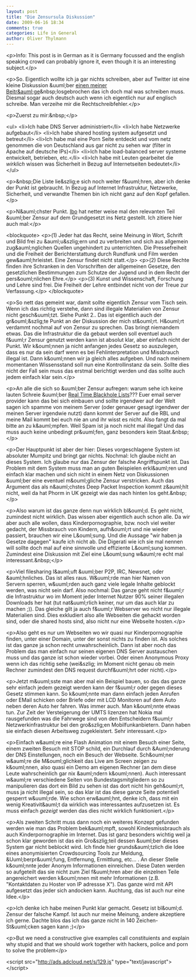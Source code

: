 ```yaml
---
layout: post
title: "Die Zensursula Diskussion"
date: 2009-06-16 18:34
comments: true
categories: Life in General
author: Oliver Thylmann
---
```







&lt;p&gt;Info: This post is in German as it is Germany focussed and the english speaking crowd can probably ignore it, even though it is an interesting subject.&lt;/p&gt;

&lt;p&gt;So. Eigentlich wollte ich ja gar nichts schreiben, aber auf Twitter ist eine kleine Diskussion &amp;uuml;ber [einen meiner Beitr&amp;auml;ge](http://twitter.com/o/status/2193814860)&amp;nbsp;losgebrochen das ich doch mal was schreiben muss. Diesmal sogar auch deutsch auch wenn ich eigentlich nur auf englisch schreibe. Man verzeihe mir die Rechtschreibfehler.&lt;/p&gt;

&lt;p&gt;Zuerst zu mir:&amp;nbsp;&lt;/p&gt;

&lt;ul&gt;
&lt;li&gt;Ich habe DNS Server administriert&lt;/li&gt;
&lt;li&gt;Ich habe Netzwerke aufgebaut&lt;/li&gt;
&lt;li&gt;Ich habe shared hosting system aufgesetzt und betreut&lt;/li&gt;
&lt;li&gt;Ich habe mal eine Porn Seite entdeckt und vom netz genommen die von Deutschland aus gar nicht zu sehen war (filter in Apache auf deutsche IPs)&lt;/li&gt;
&lt;li&gt;Ich habe load-balanced server systeme entwickelt, betrieben, etc.&lt;/li&gt;
&lt;li&gt;Ich habe mit Leuten gearbeitet die _wirklich_ wissen was Sicherheit in Bezug auf Internetseiten bedeutet&lt;/li&gt;
&lt;/ul&gt;

&lt;p&gt;&amp;nbsp;Die Liste lie&amp;szlig;e sich noch weiter f&amp;uuml;hren, aber ich denke der Punkt ist gebraucht. In Bezug auf Internet Infrastruktur, Netzwerke, Sicherheit, und verwandte Themen bin ich nicht ganz auf den Kopf gefallen.&lt;/p&gt;

&lt;p&gt;N&amp;auml;chster Punkt. [Ibo](http://ibrahimevsan.de/) hat netter weise mal den relevanten Teil &amp;uuml;ber Zensur auf dem Grundgesetzt ins Netz gestellt. Ich zitiere hier auch mal:&lt;/p&gt;

&lt;blockquote&gt;
&lt;p&gt;(1) Jeder hat das Recht, seine Meinung in Wort, Schrift und Bild frei zu &amp;auml;u&amp;szlig;ern und zu verbreiten und sich aus allgemein zug&amp;auml;nglichen Quellen ungehindert zu unterrichten. Die Pressefreiheit und die Freiheit der Berichterstattung durch Rundfunk und Film werden gew&amp;auml;hrleistet. Eine Zensur findet nicht statt.&lt;/p&gt;
&lt;p&gt;(2) Diese Rechte finden ihre Schranken in den Vorschriften der allgemeinen Gesetze, den gesetzlichen Bestimmungen zum Schutze der Jugend und in dem Recht der pers&amp;ouml;nlichen Ehre.&lt;/p&gt;
&lt;p&gt;(3) Kunst und Wissenschaft, Forschung und Lehre sind frei. Die Freiheit der Lehre entbindet nicht von der Treue zur Verfassung.&lt;/p&gt;
&lt;/blockquote&gt;

&lt;p&gt;So nett das gemeint war, damit sollte eigentlich Zensur vom Tisch sein. Wenn ich das richtig verstehe, dann sind illegale Materialien von Zensur nicht gesch&amp;uuml;tzt. Siehe Punkt 2.. Das ist eigentlich auch der gr&amp;ouml;&amp;szlig;te Punkt an der Diskussion der mich st&amp;ouml;rt. H&amp;ouml;rt verdammt nochmal auf von Zensur zu sprechen. Das bringt niemandem etwas. Das die Infrastruktur die da gebaut werden soll eventuel auch f&amp;uuml;r Zensur genutzt werden kann ist absolut klar, aber einfach nicht der Punkt. Wir k&amp;ouml;nnen ja nicht anfangen jedes Gesetz so auszulegen, dass es nur da sein darf wenn es bei Fehlinterpretation und Missbrauch illegal ist. Dann k&amp;ouml;nnen wir ja gleich alles aufgeben. Und nach meinem momentanen Wissensstand soll nun eine Kontrollinstanz da sein. Sollte dies nicht der Fall sein muss das erstmal berichtigt werden und das sollte auch jedem einfach klar sein.&lt;/p&gt;

&lt;p&gt;An alle die sich so &amp;uuml;ber Zensur aufregen: warum sehe ich keine lauten Schreie &amp;uuml;ber [Real Time Blackhole Lists](http://en.wikipedia.org/wiki/DNSBL)??? Euer email server provider kann das bei sich einbauen und sollte irgendwer auf der Welt sagen ich spamme von meinem Server (oder genauer gesagt irgendwer der meinen Server irgendwie nutzt) dann kommt der Server auf die RBL und meine Mail kommt bei euch nie an und ihr wisst es nicht. Also fangt da mal bitte an zu k&amp;auml;mpfen. Weil Spam ist ja noch nicht mal illegal! Und das muss auch keine unbedingt pr&amp;uuml;fen, ganz besonders kein Staat.&amp;nbsp;&lt;/p&gt;

&lt;p&gt;Der Hauptpunkt ist aber der hier: Dieses vorgeschlagene System ist absoluter Mumpitz und bringt gar nichts. Nochmal: Ich glaube nicht an dieses System. Ich glaube nur das Zensur der falsche Angriffspunkt ist. Das Problem mit dem System muss man an guten Beispielen erkl&amp;auml;ren und einfach klar machen und sich nicht in einem Netz von Diskussionen &amp;uuml;ber eine eventuel m&amp;ouml;gliche Zensur verstricken. Auch das Argument das als n&amp;auml;chstes Deep Packet Inspection kommt z&amp;auml;hlt nicht, weil da hat Phorm in UK gezeigt wie das nach hinten los geht.&amp;nbsp;&lt;/p&gt;

&lt;p&gt;Also warum ist das ganze denn nun wirklich bl&amp;ouml;d. Es geht nicht, zumindest nicht wirklich. Das wissen aber eigentlich auch schon alle. Da wir aber auch alle wollen, dass Kinderpornographie, bzw. noch viel weiter gedacht, der Missbrauch von Kindern, aufh&amp;ouml;rt und nie wieder passiert, brauchen wir eine L&amp;ouml;sung. Und die Aussage &quot;wir haben ja Gesetze dagegen&quot; kaufe ich nicht ab. Die Digerati wie ich sie mal nennen will sollte doch mal auf eine sinnvolle und effiziente L&amp;ouml;sung kommen. Zumindest eine Diskussion mit Ziel eine L&amp;ouml;sung w&amp;auml;re echt mal interessant.&amp;nbsp;&lt;/p&gt;

&lt;p&gt;Viel filesharing l&amp;auml;uft &amp;uuml;ber P2P, IRC, Newsnet, oder &amp;auml;hnliches. Das ist alles raus. W&amp;uuml;rde man hier Namen von Servern sperren, w&amp;uuml;rden auch ganz viele legale Inhalte geblockt werden, was nicht sein darf. Also nochmal: Das ganze geht nicht f&amp;uuml;r die Infrastruktur wo im Moment jeder Internet Nutzer 90% seiner illegalen Downloads her hat (tut nat&amp;uuml;rlich keiner, nur um das auch klar zu machen ;)). Das gleiche gilt ja auch f&amp;uuml;r Webserver wo nicht nur illegale Materialien sind. Dies exkludiert also alle Webseiten die gehackt worden sind, oder die shared hosts sind, also nicht nur eine Webseite hosten.&lt;/p&gt;

&lt;p&gt;Also geht es nur um Webseiten wo wir quasi nur Kinderpornographie finden, unter einer Domain, unter der sonst nichts zu finden ist. Als solches ist das ganze ja schon recht unwahrscheinlich. Dann ist aber noch das Problem das man einfach nur seinen eigenen DNS Server austauschen muss und das ganze ist schon wieder vorbei. Oder einen Anonymous Proxy wenn ich das richtig sehe (wei&amp;szlig; im Moment nicht genau ob mein Rechner zumindest den DNS request durchf&amp;uuml;hrt oder nicht).&lt;/p&gt;

&lt;p&gt;Jetzt m&amp;uuml;sste man aber mal ein Beispiel bauen, so das das ganze sehr einfach jedem gezeigt werden kann der f&amp;uuml;r oder gegen dieses Gesetz stimmen kann. So k&amp;ouml;nnte man dann einfach jeden Anrufen oder EMail schicken oder Briefe oder mit LCD Monitoren auf dem Auto neben deren Auto her fahren. Was immer auch. Man k&amp;ouml;nnte etwas tun. Zur Zeit der Versteigerung der UMTS lizenzen hat Nokia mal rausgefunden was die Fahrwege sind von den Entscheidern f&amp;uuml;r Netzwerkinfrastruktur bei den gro&amp;szlig;en Mobilfunkanbietern. Dann haben sie einfach diesen Arbeitsweg zugekleistert. Sehr interessant.&lt;/p&gt;

&lt;p&gt;Einfach w&amp;auml;re eine Flash Animation mit einem Besuch einer Seite, einem zweiten Besuch mit STOP schild, ein Durchlauf durch &amp;Auml;nderung der DNS Einstellungen, noch ein Besuch der Webseite. Sch&amp;ouml;ner w&amp;auml;re die M&amp;ouml;glichkeit das Live am Screen zeigen zu k&amp;ouml;nnen, also quasi ein Demo am eigenen Rechner (an dem diese Leute wahrscheinlich gar nix &amp;auml;ndern k&amp;ouml;nnen). Auch interessant w&amp;auml;re verschiedene Seiten von Bundestagsmitgliedern so zu manipulieren das dort ein Bild zu sehen ist das dort nicht hin geh&amp;ouml;rt, muss ja nicht illegal sein, so das klar ist das diese ganze Seite potentiell gesperrt w&amp;uuml;rde. Wie schon erw&amp;auml;hnt, denke ich, dass mit ein wenig Kreativit&amp;auml;t da wirklich was interessantes aufzusetzen ist. Es muss einfach _gezeigt_ werden das dies nicht wirklich funktioniert.&lt;/p&gt;

&lt;p&gt;Als zweiten Schritt muss dann noch ein weiteres Konzept gefunden werden wie man das Problem bek&amp;auml;mpft, sowohl Kindesmissbrauch als auch Kinderpornographie im Internet. Das ist ganz besonders wichtig weil ja schon klar geworden ist das ein Gro&amp;szlig;teil dessen &amp;uuml;ber dieses System gar nicht beblockt wird. Ich finde hier grunds&amp;auml;tzlich die Idee eines anonymisierten Crowdsourcing Tools zur Meldung, &amp;Uuml;berpr&amp;uuml;fung, Entfernung, Ermittlung, etc... . An dieser Stelle k&amp;ouml;nnte jeder Anonym Informationen einreichen. Diese Daten werden so aufgeteilt das sie nicht zum Ziel f&amp;uuml;hren aber die einzelnen Teile angereichert werden k&amp;ouml;nnen mit mehr Informationen (z.B. &quot;Kontaktdaten zu Hoster von IP adressse X&quot;). Das ganze wird mit API aufgesetzt das jeder sich andocken kann. Auchtung, das ist auch nur eine Idee.&lt;/p&gt;

&lt;p&gt;Ich denke ich habe meinen Punkt klar gemacht. Gesetz ist bl&amp;ouml;d. Zensur der falsche Kampf. Ist auch nur meine Meinung, andere akzeptiere ich gerne. Dachte blos das ich das ganze nicht in 140 Zeichen-St&amp;uuml;cken sagen kann ;)&lt;/p&gt;

&lt;p&gt;But we need a constructive give examples call constituients and explain why stupid and that we should work together with hackers, police and porn to solve the problem&lt;/p&gt;

&lt;script src=&quot;http://ads.adcloud.net/s/129.js&quot; type=&quot;text/javascript&quot;&gt;&lt;/script&gt;


